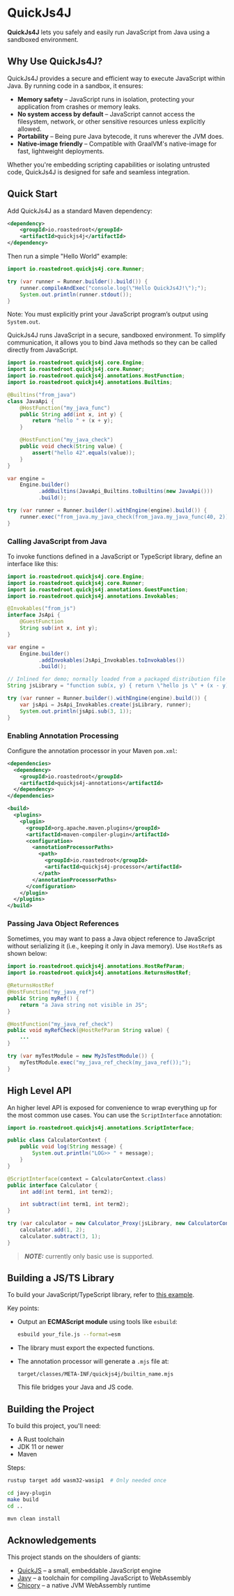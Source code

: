 # QuickJs4J

**QuickJs4J** lets you safely and easily run JavaScript from Java using a sandboxed environment.

## Why Use QuickJs4J?

QuickJs4J provides a secure and efficient way to execute JavaScript within Java. By running code in a sandbox, it ensures:

* **Memory safety** – JavaScript runs in isolation, protecting your application from crashes or memory leaks.
* **No system access by default** – JavaScript cannot access the filesystem, network, or other sensitive resources unless explicitly allowed.
* **Portability** – Being pure Java bytecode, it runs wherever the JVM does.
* **Native-image friendly** – Compatible with GraalVM's native-image for fast, lightweight deployments.

Whether you're embedding scripting capabilities or isolating untrusted code, QuickJs4J is designed for safe and seamless integration.

## Quick Start

Add QuickJs4J as a standard Maven dependency:

```xml
<dependency>
    <groupId>io.roastedroot</groupId>
    <artifactId>quickjs4j</artifactId>
</dependency>
```

Then run a simple "Hello World" example:

```java
import io.roastedroot.quickjs4j.core.Runner;

try (var runner = Runner.builder().build()) {
    runner.compileAndExec("console.log(\"Hello QuickJs4J!\");");
    System.out.println(runner.stdout());
}
```

Note: You must explicitly print your JavaScript program’s output using `System.out`.

QuickJs4J runs JavaScript in a secure, sandboxed environment. To simplify communication, it allows you to bind Java methods so they can be called directly from JavaScript.

```java
import io.roastedroot.quickjs4j.core.Engine;
import io.roastedroot.quickjs4j.core.Runner;
import io.roastedroot.quickjs4j.annotations.HostFunction;
import io.roastedroot.quickjs4j.annotations.Builtins;

@Builtins("from_java")
class JavaApi {
    @HostFunction("my_java_func")
    public String add(int x, int y) {
        return "hello " + (x + y);
    }

    @HostFunction("my_java_check")
    public void check(String value) {
        assert("hello 42".equals(value));
    }
}

var engine =
    Engine.builder()
          .addBuiltins(JavaApi_Builtins.toBuiltins(new JavaApi()))
          .build();

try (var runner = Runner.builder().withEngine(engine).build()) {
    runner.exec("from_java.my_java_check(from_java.my_java_func(40, 2));");
}
```

### Calling JavaScript from Java

To invoke functions defined in a JavaScript or TypeScript library, define an interface like this:

```java
import io.roastedroot.quickjs4j.core.Engine;
import io.roastedroot.quickjs4j.core.Runner;
import io.roastedroot.quickjs4j.annotations.GuestFunction;
import io.roastedroot.quickjs4j.annotations.Invokables;

@Invokables("from_js")
interface JsApi {
    @GuestFunction
    String sub(int x, int y);
}

var engine =
    Engine.builder()
          .addInvokables(JsApi_Invokables.toInvokables())
          .build();

// Inlined for demo; normally loaded from a packaged distribution file
String jsLibrary = "function sub(x, y) { return \"hello js \" + (x - y); };";

try (var runner = Runner.builder().withEngine(engine).build()) {
    var jsApi = JsApi_Invokables.create(jsLibrary, runner);
    System.out.println(jsApi.sub(3, 1));
}
```

### Enabling Annotation Processing

Configure the annotation processor in your Maven `pom.xml`:

```xml
<dependencies>
  <dependency>
    <groupId>io.roastedroot</groupId>
    <artifactId>quickjs4j-annotations</artifactId>
  </dependency>
</dependencies>

<build>
  <plugins>
    <plugin>
      <groupId>org.apache.maven.plugins</groupId>
      <artifactId>maven-compiler-plugin</artifactId>
      <configuration>
        <annotationProcessorPaths>
          <path>
            <groupId>io.roastedroot</groupId>
            <artifactId>quickjs4j-processor</artifactId>
          </path>
        </annotationProcessorPaths>
      </configuration>
    </plugin>
  </plugins>
</build>
```

### Passing Java Object References

Sometimes, you may want to pass a Java object reference to JavaScript without serializing it (i.e., keeping it only in Java memory). Use `HostRef`s as shown below:

```java
import io.roastedroot.quickjs4j.annotations.HostRefParam;
import io.roastedroot.quickjs4j.annotations.ReturnsHostRef;

@ReturnsHostRef
@HostFunction("my_java_ref")
public String myRef() {
    return "a Java string not visible in JS";
}

@HostFunction("my_java_ref_check")
public void myRefCheck(@HostRefParam String value) {
    ...
}

try (var myTestModule = new MyJsTestModule()) {
    myTestModule.exec("my_java_ref_check(my_java_ref());");
}
```

## High Level API

An higher level API is exposed for convenience to wrap everything up for the most common use cases.
You can use the `ScriptInterface` annotation:

```java
import io.roastedroot.quickjs4j.annotations.ScriptInterface;

public class CalculatorContext {
    public void log(String message) {
        System.out.println("LOG>> " + message);
    }
}

@ScriptInterface(context = CalculatorContext.class)
public interface Calculator {
    int add(int term1, int term2);

    int subtract(int term1, int term2);
}

try (var calculator = new Calculator_Proxy(jsLibrary, new CalculatorContext()) {
    calculator.add(1, 2);
    calculator.subtract(3, 1);
}
```

> ***_NOTE:_*** currently only basic use is supported.

## Building a JS/TS Library

To build your JavaScript/TypeScript library, refer to [this example](it/src/it/apicurio-example/src/main/resources/library).

Key points:

* Output an **ECMAScript module** using tools like `esbuild`:

  ```bash
  esbuild your_file.js --format=esm
  ```
* The library must export the expected functions.
* The annotation processor will generate a `.mjs` file at:

  ```
  target/classes/META-INF/quickjs4j/builtin_name.mjs
  ```

  This file bridges your Java and JS code.

## Building the Project

To build this project, you'll need:

* A Rust toolchain
* JDK 11 or newer
* Maven

Steps:

```bash
rustup target add wasm32-wasip1  # Only needed once

cd javy-plugin
make build
cd ..

mvn clean install
```

## Acknowledgements

This project stands on the shoulders of giants:

* [QuickJS](https://bellard.org/quickjs/) – a small, embeddable JavaScript engine
* [Javy](https://github.com/bytecodealliance/javy) – a toolchain for compiling JavaScript to WebAssembly
* [Chicory](https://chicory.dev/) – a native JVM WebAssembly runtime
